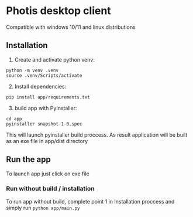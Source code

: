 # Photis desktop client
Compatible with windows 10/11 and linux distributions

## Installation
1. Create and activate python venv:
```
python -m venv .venv
source .venv/Scripts/activate
```
2. Install dependencies:
```
pip install app/requirements.txt
```
3. build app with PyInstaller:
```
cd app
pyinstaller snapshot-1-0.spec
```
This will launch pyinstaller build proccess. As result application will be built as an exe file in app/dist directory
## Run the app
To launch app just click on exe file

### Run without build / installation 
To run app without build, complete point 1 in Installation proccess and simply run ``` python app/main.py ```